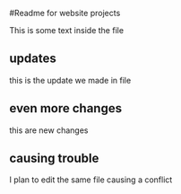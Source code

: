 #Readme for website projects

This is some text inside the file

## updates 

this is the update we made in file

## even more changes

this are new changes

## causing trouble

I plan to edit the same file causing a conflict